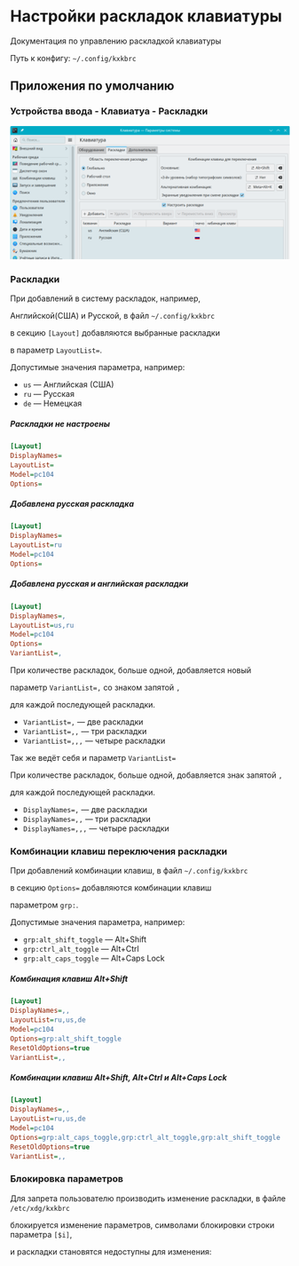 # Настройки раскладок клавиатуры

Документация по управлению раскладкой клавиатуры

Путь к конфигу: `~/.config/kxkbrc`

## Приложения по умолчанию

### Устройства ввода - Клавиатуа - Раскладки

![""](../img/20230721_174926.png "")

### Раскладки

При добавлений в систему раскладок, например,

Английской(США) и Русской, в файл `~/.config/kxkbrc`

в секцию `[Layout]` добавляются выбранные раскладки

в параметр `LayoutList=`.

Допустимые значения параметра, например:

* `us` — Английская (США)
* `ru` — Русская
* `de` — Немецкая

##### Раскладки не настроены

```ini
[Layout]
DisplayNames=
LayoutList=
Model=pc104
Options=
```

##### Добавлена русская раскладка

```ini
[Layout]
DisplayNames=
LayoutList=ru
Model=pc104
Options=
```

##### Добавлена русская и английская раскладки

```ini
[Layout]
DisplayNames=,
LayoutList=us,ru
Model=pc104
Options=
VariantList=,
```

При количестве раскладок, больше одной, добавляется новый

параметр `VariantList=,` со знаком запятой `,`

для каждой последующей раскладки.

* `VariantList=,` — две раскладки
* `VariantList=,,` — три раскладки
* `VariantList=,,,` — четыре раскладки

Так же ведёт себя и параметр `VariantList=`

При количестве раскладок, больше одной, добавляется знак запятой `,`

для каждой последующей раскладки.

* `DisplayNames=,` — две раскладки
* `DisplayNames=,,` — три раскладки
* `DisplayNames=,,,` — четыре раскладки

### Комбинации клавиш переключения раскладки

При добавлений комбинации клавиш, в файл `~/.config/kxkbrc`

в секцию `Options=` добавляются комбинации клавиш

параметром `grp:`.

Допустимые значения параметра, например:

* `grp:alt_shift_toggle` — Alt+Shift
* `grp:ctrl_alt_toggle` — Alt+Ctrl
* `grp:alt_caps_toggle` — Alt+Caps Lock

##### Комбинация клавиш Alt+Shift
```ini
[Layout]
DisplayNames=,,
LayoutList=ru,us,de
Model=pc104
Options=grp:alt_shift_toggle
ResetOldOptions=true
VariantList=,,
```
##### Комбинации клавиш Alt+Shift, Alt+Ctrl и Alt+Caps Lock

```ini
[Layout]
DisplayNames=,,
LayoutList=ru,us,de
Model=pc104
Options=grp:alt_caps_toggle,grp:ctrl_alt_toggle,grp:alt_shift_toggle
ResetOldOptions=true
VariantList=,,
```



### Блокировка параметров

Для запрета пользователю производить изменение раскладки, в файле `/etc/xdg/kxkbrc`

блокируется изменение параметров, символами блокировки строки параметра `[$i]`,

и раскладки становятся недоступны для изменения:
